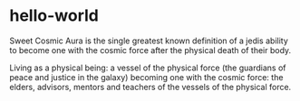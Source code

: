 # hello-world

Sweet Cosmic Aura is the single greatest known definition of a jedis ability to become one with the cosmic force after the physical death of their body.

Living as a physical being: a vessel of the physical force (the guardians of peace and justice in the galaxy)
becoming one with the cosmic force: the elders, advisors, mentors and teachers of the vessels of the physical force.
